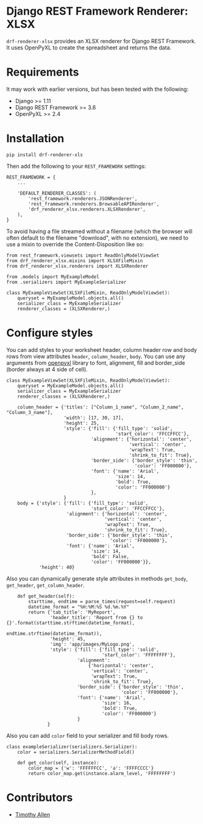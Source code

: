 # Django REST Framework Renderer: XLSX

`drf-renderer-xlsx` provides an XLSX renderer for Django REST Framework. It uses OpenPyXL to create the spreadsheet and returns the data.

# Requirements

It may work with earlier versions, but has been tested with the following:

* Django >= 1.11
* Django REST Framework >= 3.6
* OpenPyXL >= 2.4

# Installation

    pip install drf-renderer-xls

Then add the following to your `REST_FRAMEWORK` settings:

    REST_FRAMEWORK = {
        ...

        'DEFAULT_RENDERER_CLASSES': (
            'rest_framework.renderers.JSONRenderer',
            'rest_framework.renderers.BrowsableAPIRenderer',
            'drf_renderer_xlsx.renderers.XLSXRenderer',
        ),
    }

To avoid having a file streamed without a filename (which the browser will often default to the filename "download", with no extension), we need to use a mixin to override the Content-Disposition like so:

    from rest_framework.viewsets import ReadOnlyModelViewSet
    from drf_renderer_xlsx.mixins import XLSXFileMixin
    from drf_renderer_xlsx.renderers import XLSXRenderer

    from .models import MyExampleModel
    from .serializers import MyExampleSerializer

    class MyExampleViewSet(XLSXFileMixin, ReadOnlyModelViewSet):
        queryset = MyExampleModel.objects.all()
        serializer_class = MyExampleSerializer
        renderer_classes = (XLSXRenderer,)

# Configure styles 
You can add styles to your worksheet header, column header row and body rows from view attributes `header`, `column_header`, `body`.
You can use any arguments from [openpyxl](https://openpyxl.readthedocs.io/en/stable/styles.html) library to font, alignment, fill and border_side (border always at 4 side of cell).   



    class MyExampleViewSet(XLSXFileMixin, ReadOnlyModelViewSet):
        queryset = MyExampleModel.objects.all()
        serializer_class = MyExampleSerializer
        renderer_classes = (XLSXRenderer,)
    
        column_header = {'titles': ["Column_1_name", "Column_2_name", "Column_3_name"],
                         'width': [17, 30, 17],
                         'height': 25,
                         'style': {'fill': {'fill_type': 'solid',
                                            'start_color': 'FFCCFFCC'},
                                   'alignment': {'horizontal': 'center',
                                                 'vertical': 'center',
                                                 'wrapText': True,
                                                 'shrink_to_fit': True},
                                   'border_side': {'border_style': 'thin',
                                                   'color': 'FF000000'},
                                   'font': {'name': 'Arial',
                                            'size': 14,
                                            'bold': True,
                                            'color': 'FF000000'}
                                   },
                         }
        body = {'style': {'fill': {'fill_type': 'solid',
                                   'start_color': 'FFCCFFCC'},
                          'alignment': {'horizontal': 'center',
                                        'vertical': 'center',
                                        'wrapText': True,
                                        'shrink_to_fit': True},
                          'border_side': {'border_style': 'thin',
                                          'color': 'FF000000'},
                          'font': {'name': 'Arial',
                                   'size': 14,
                                   'bold': False,
                                   'color': 'FF000000'}},
                'height': 40}

Also you can dynamically generate style attributes in methods `get_body`, `get_header`, `get_column_header`.

        def get_header(self):
            starttime, endtime = parse_times(request=self.request)
            datetime_format = "%H:%M:%S %d.%m.%Y"
            return {'tab_title': 'MyReport',
                    'header_title': 'Report from {} to {}'.format(starttime.strftime(datetime_format),
                                                                  endtime.strftime(datetime_format)),
                    'height': 45,
                    'img': 'app/images/MyLogo.png',
                    'style': {'fill': {'fill_type': 'solid',
                                       'start_color': 'FFFFFFFF'},
                              'alignment':
                                  {'horizontal': 'center',
                                   'vertical': 'center',
                                   'wrapText': True,
                                   'shrink_to_fit': True},
                              'border_side': {'border_style': 'thin',
                                              'color': 'FF000000'},
                              'font': {'name': 'Arial',
                                       'size': 16,
                                       'bold': True,
                                       'color': 'FF000000'}
                              }
                   }
Also you can add `color` field to your serializer and fill body rows.

    class exampleSerializer(serializers.Serializer):
        color = serializers.SerializerMethodField()
    
        def get_color(self, instance):
            color_map = {'w': 'FFFFFFCC', 'a': 'FFFFCCCC'}
            return color_map.get(instance.alarm_level, 'FFFFFFFF')

# Contributors

* [Timothy Allen](https://github.com/FlipperPA)
